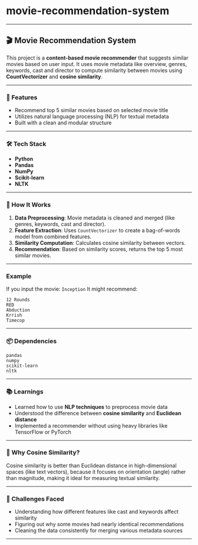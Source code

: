 # movie-recommendation-system

---

## 🎬 Movie Recommendation System

This project is a **content-based movie recommender** that suggests similar movies based on user input. It uses movie metadata like overview, genres, keywords, cast and director to compute similarity between movies using **CountVectorizer** and **cosine similarity**.

---

### 📌 Features

* Recommend top 5 similar movies based on selected movie title
* Utilizes natural language processing (NLP) for textual metadata
* Built with a clean and modular structure

---

### 🛠️ Tech Stack

* **Python**
* **Pandas**
* **NumPy**
* **Scikit-learn**
* **NLTK**

---

### 📂 How It Works

1. **Data Preprocessing**: Movie metadata is cleaned and merged (like genres, keywords, cast and director).
2. **Feature Extraction**: Uses `CountVectorizer` to create a bag-of-words model from combined features.
3. **Similarity Computation**: Calculates cosine similarity between vectors.
4. **Recommendation**: Based on similarity scores, returns the top 5 most similar movies.

---

### Example

If you input the movie: `Inception`
It might recommend:

```
12 Rounds
RED
Abduction
Krrish
Timecop
```

---

### 📦 Dependencies

```
pandas
numpy
scikit-learn
nltk
```

---

### 📚 Learnings

* Learned how to use **NLP techniques** to preprocess movie data
* Understood the difference between **cosine similarity** and **Euclidean distance**
* Implemented a recommender without using heavy libraries like TensorFlow or PyTorch

---

### 🧠 Why Cosine Similarity?

Cosine similarity is better than Euclidean distance in high-dimensional spaces (like text vectors), because it focuses on orientation (angle) rather than magnitude, making it ideal for measuring textual similarity.

---

### 🐞 Challenges Faced

* Understanding how different features like cast and keywords affect similarity
* Figuring out why some movies had nearly identical recommendations
* Cleaning the data consistently for merging various metadata sources

---

